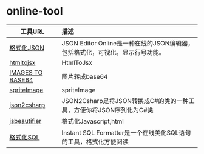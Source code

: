 # online-tool

|工具URL|描述|
|---|:---|
|[格式化JSON](http://jsoneditoronline.org/)| JSON Editor Online是一种在线的JSON编辑器，包括格式化，可视化，显示行号功能。|
|[htmltojsx](http://magic.reactjs.net/htmltojsx.htm)|HtmlToJsx|
|[IMAGES TO BASE64](https://www.base64-image.de/)|图片转成base64|
|[spriteImage](http://www.spritecow.com/)|spriteImage|
|[json2csharp](http://json2csharp.com/)| JSON2Csharp是将JSON转换成C#的类的一种工具，方便你将JSON序列化为C#类|
|[jsbeautifier](http://jsbeautifier.org/)|格式化Javascript,html|
|[格式化SQL](http://www.dpriver.com/pp/sqlformat.htm)|Instant SQL Formatter是一个在线美化SQL语句的工具，格式化方便阅读|
